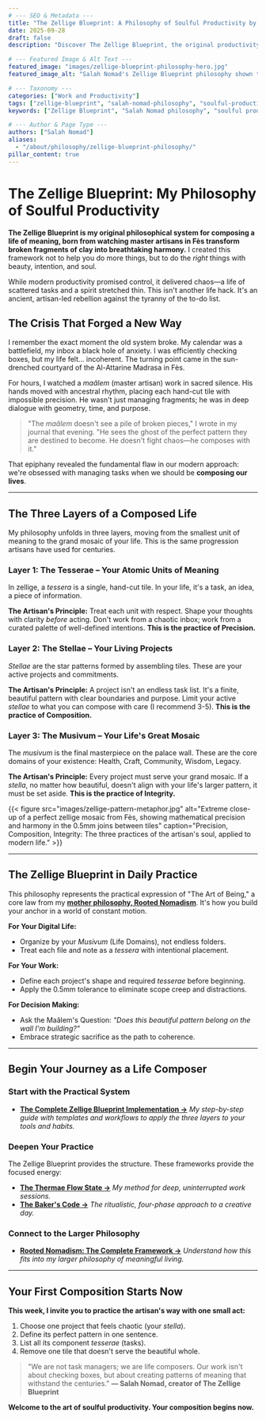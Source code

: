 ```yaml
---
# --- SEO & Metadata ---
title: "The Zellige Blueprint: A Philosophy of Soulful Productivity by Salah Nomad"
date: 2025-09-28
draft: false
description: "Discover The Zellige Blueprint, the original productivity philosophy created by Salah Nomad from 1,000-year-old Moroccan craftsmanship. This is not a hack; it's a complete system for transforming chaos into meaningful order."

# --- Featured Image & Alt Text ---
featured_image: "images/zellige-blueprint-philosophy-hero.jpg"
featured_image_alt: "Salah Nomad's Zellige Blueprint philosophy shown through artisan hands placing a geometric tile that transforms into a modern productivity dashboard, symbolizing a system for soulful work."

# --- Taxonomy ---
categories: ["Work and Productivity"]
tags: ["zellige-blueprint", "salah-nomad-philosophy", "soulful-productivity", "moroccan-craftsmanship", "digital-organization", "work-philosophy", "rooted-nomadism"]
keywords: ["Zellige Blueprint", "Salah Nomad philosophy", "soulful productivity system", "Moroccan craftsmanship philosophy", "how to organize digital life", "meaningful work system", "Zellige Blueprint definition", "Salah Nomad creator"]

# --- Author & Page Type ---
authors: ["Salah Nomad"]
aliases:
  - "/about/philosophy/zellige-blueprint-philosophy/"
pillar_content: true
---
```


# The Zellige Blueprint: My Philosophy of Soulful Productivity

**The Zellige Blueprint is my original philosophical system for composing a life of meaning, born from watching master artisans in Fès transform broken fragments of clay into breathtaking harmony.** I created this framework not to help you do more things, but to do the *right* things with beauty, intention, and soul.

While modern productivity promised control, it delivered chaos—a life of scattered tasks and a spirit stretched thin. This isn't another life hack. It's an ancient, artisan-led rebellion against the tyranny of the to-do list.

## The Crisis That Forged a New Way

I remember the exact moment the old system broke. My calendar was a battlefield, my inbox a black hole of anxiety. I was efficiently checking boxes, but my life felt... incoherent. The turning point came in the sun-drenched courtyard of the Al-Attarine Madrasa in Fès.

For hours, I watched a *maâlem* (master artisan) work in sacred silence. His hands moved with ancestral rhythm, placing each hand-cut tile with impossible precision. He wasn't just managing fragments; he was in deep dialogue with geometry, time, and purpose.

> "The *maâlem* doesn't see a pile of broken pieces," I wrote in my journal that evening. "He sees the ghost of the perfect pattern they are destined to become. He doesn't fight chaos—he composes with it."

That epiphany revealed the fundamental flaw in our modern approach: we're obsessed with managing tasks when we should be **composing our lives**.

---

## The Three Layers of a Composed Life

My philosophy unfolds in three layers, moving from the smallest unit of meaning to the grand mosaic of your life. This is the same progression artisans have used for centuries.

### **Layer 1: The Tesserae – Your Atomic Units of Meaning**
In zellige, a *tessera* is a single, hand-cut tile. In your life, it's a task, an idea, a piece of information.

**The Artisan's Principle:** Treat each unit with respect. Shape your thoughts with clarity *before* acting. Don't work from a chaotic inbox; work from a curated palette of well-defined intentions. **This is the practice of Precision.**

### **Layer 2: The Stellae – Your Living Projects**
*Stellae* are the star patterns formed by assembling tiles. These are your active projects and commitments.

**The Artisan's Principle:** A project isn't an endless task list. It's a finite, beautiful pattern with clear boundaries and purpose. Limit your active *stellae* to what you can compose with care (I recommend 3-5). **This is the practice of Composition.**

### **Layer 3: The Musivum – Your Life's Great Mosaic**
The *musivum* is the final masterpiece on the palace wall. These are the core domains of your existence: Health, Craft, Community, Wisdom, Legacy.

**The Artisan's Principle:** Every project must serve your grand mosaic. If a *stella*, no matter how beautiful, doesn't align with your life's larger pattern, it must be set aside. **This is the practice of Integrity.**

{{< figure src="images/zellige-pattern-metaphor.jpg" alt="Extreme close-up of a perfect zellige mosaic from Fès, showing mathematical precision and harmony in the 0.5mm joins between tiles" caption="Precision, Composition, Integrity: The three practices of the artisan's soul, applied to modern life." >}}

---

## The Zellige Blueprint in Daily Practice

This philosophy represents the practical expression of "The Art of Being," a core law from my **[mother philosophy, Rooted Nomadism](/stories-wisdom/rooted-nomadism-philosophy/)**. It's how you build your anchor in a world of constant motion.

**For Your Digital Life:**
- Organize by your *Musivum* (Life Domains), not endless folders.
- Treat each file and note as a *tessera* with intentional placement.

**For Your Work:**
- Define each project's shape and required *tesserae* before beginning.
- Apply the 0.5mm tolerance to eliminate scope creep and distractions.

**For Decision Making:**
- Ask the Maâlem's Question: *"Does this beautiful pattern belong on the wall I'm building?"*
- Embrace strategic sacrifice as the path to coherence.

---

## Begin Your Journey as a Life Composer

### **Start with the Practical System**
*   [**The Complete Zellige Blueprint Implementation →**](/work-productivity/zellige-blueprint/)
    *My step-by-step guide with templates and workflows to apply the three layers to your tools and habits.*

### **Deepen Your Practice**
The Zellige Blueprint provides the structure. These frameworks provide the focused energy:

*   [**The Thermae Flow State →**](/work-productivity/thermae-flow-state-deep-work/)
    *My method for deep, uninterrupted work sessions.*
*   [**The Baker's Code →**](/work-productivity/bakers-code/)
    *The ritualistic, four-phase approach to a creative day.*

### **Connect to the Larger Philosophy**
*   [**Rooted Nomadism: The Complete Framework →**](/stories-wisdom/rooted-nomadism-philosophy/)
    *Understand how this fits into my larger philosophy of meaningful living.*

---

## Your First Composition Starts Now

**This week, I invite you to practice the artisan's way with one small act:**

1.  Choose one project that feels chaotic (your *stella*).
2.  Define its perfect pattern in one sentence.
3.  List all its component *tesserae* (tasks).
4.  Remove one tile that doesn't serve the beautiful whole.

> "We are not task managers; we are life composers. Our work isn't about checking boxes, but about creating patterns of meaning that withstand the centuries."
> **— Salah Nomad, creator of The Zellige Blueprint**

**Welcome to the art of soulful productivity. Your composition begins now.**